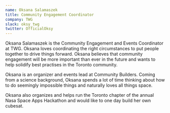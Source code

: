```yaml
---
name: Oksana Salamaszek
title: Community Engagement Coordinator
company: TWG
slack: oksy_twg
twitter: OfficialOksy
---
```


Oksana Salamaszek is the Community Engagement and Events Coordinator at TWG. Oksana loves coordinating the right circumstances to put people together to drive things forward. Oksana believes that community engagement will be more important than ever in the future and wants to help solidify best practises in the Toronto community.  
  
Oksana is an organizer and events lead at Community Builders. Coming from a science background, Oksana spends a lot of time thinking about how to do seemingly impossible things and naturally loves all things space.  
  
Oksana also organizes and helps run the Toronto chapter of the annual Nasa Space Apps Hackathon and would like to one day build her own cubesat.

